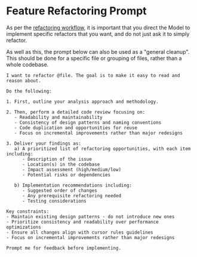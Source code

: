 # Feature Refactoring Prompt

As per the [refactoring workflow](../../workflow/feature-based-development/06-refactoring.md), it is important that you direct the Model to implement specific refactors that you want, and do not just ask it to simply refactor.

As well as this, the prompt below can also be used as a "general cleanup". This should be done for a specific file or grouping of files, rather than a whole codebase. 

```
I want to refactor @file. The goal is to make it easy to read and reason about.

Do the following:

1. First, outline your analysis approach and methodology.

2. Then, perform a detailed code review focusing on:
   - Readability and maintainability
   - Consistency of design patterns and naming conventions
   - Code duplication and opportunities for reuse
   - Focus on incremental improvements rather than major redesigns  

3. Deliver your findings as:
   a) A prioritized list of refactoring opportunities, with each item including:
      - Description of the issue
      - Location(s) in the codebase
      - Impact assessment (high/medium/low)
      - Potential risks or dependencies
   
   b) Implementation recommendations including:
      - Suggested order of changes
      - Any prerequisite refactoring needed
      - Testing considerations

Key constraints:
- Maintain existing design patterns - do not introduce new ones
- Prioritize consistency and readability over performance optimizations
- Ensure all changes align with cursor rules guidelines
- Focus on incremental improvements rather than major redesigns
  
Prompt me for feedback before implementing.  
```
